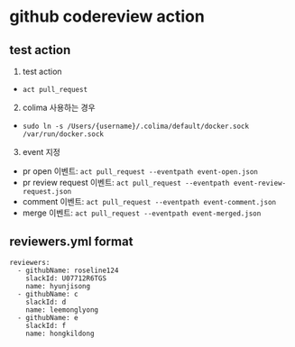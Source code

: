 # github codereview action

## test action

1. test action

- `act pull_request`

2. colima 사용하는 경우

- `sudo ln -s /Users/{username}/.colima/default/docker.sock /var/run/docker.sock`

3. event 지정

- pr open 이벤트: `act pull_request --eventpath event-open.json`
- pr review request 이벤트: `act pull_request --eventpath event-review-request.json`
- comment 이벤트: `act pull_request --eventpath event-comment.json`
- merge 이벤트: `act pull_request --eventpath event-merged.json`

## reviewers.yml format

```
reviewers:
  - githubName: roseline124
    slackId: U07712R6TGS
    name: hyunjisong
  - githubName: c
    slackId: d
    name: leemonglyong
  - githubName: e
    slackId: f
    name: hongkildong
```
